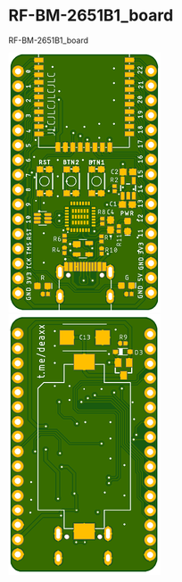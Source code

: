 # RF-BM-2651B1_board
RF-BM-2651B1_board

![Top layer](./cc2651r3_top.png)
![Bottom layer](./cc2651r3_bottom.png)

